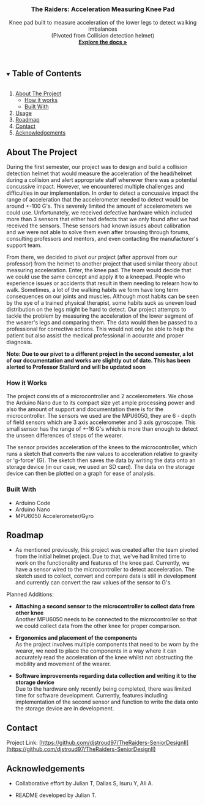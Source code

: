   <h3 align="center">The Raiders: Acceleration Measuring Knee Pad</h3>

  <p align="center">
    Knee pad built to measure acceleration of the lower legs to detect walking imbalances <br />
  (Pivoted from Collision detection helmet)
    <br />
    <a href="https://github.com/djstroud97/TheRaiders-SeniorDesignII"><strong>Explore the docs »</strong></a>
    <br />
    <br />
  </p>
</p>



<!-- TABLE OF CONTENTS -->
<details open="open">
  <summary><h2 style="display: inline-block">Table of Contents</h2></summary>
  <ol>
    <li>
      <a href="#about-the-project">About The Project</a>
      <ul>
        <li><a href="#How-it-works">How it works</a></li>
        <li><a href="#built-with">Built With</a></li>
      </ul>
    </li>
    <li><a href="#usage">Usage</a></li>
    <li><a href="#roadmap">Roadmap</a></li>
    <li><a href="#contact">Contact</a></li>
    <li><a href="#acknowledgements">Acknowledgements</a></li>
  </ol>
</details>



<!-- ABOUT THE PROJECT -->
## About The Project
During the first semester, our project was to design and build a collision detection helmet that would measure the acceleration of the head/helmet during a collision and alert appropriate staff whenever there was a potential concussive impact.
However, we encountered multiple challenges and difficulties in our implementation. In order to detect a concussive impact the range of acceleration that the accelerometer needed to detect would
be around +-100 G's. This severely limited the amount of accelerometers we could use. Unfortunately, we received defective hardware which included more than 3 sensors that either had defects
that we only found after we had received the sensors. These sensors had known issues about calibration and we were not able to solve them even after browsing through forums,
consulting professors and mentors, and even contacting the manufacturer's support team.

From there, we decided to pivot our project (after approval from our professor) from the helmet to another project that used similar theory about measuring acceleration. Enter, the knee pad.
The team would decide that we could use the same concept and apply it to a kneepad. People who experience issues or accidents that result in them needing to relearn how to walk. 
Sometimes, a lot of the walking habits we form have long term consequences on our joints and muscles. Although most habits can be seen by the eye of a trained physical therapist, some habits suck as uneven 
load distribution on the legs might be hard to detect. Our project attempts to tackle the problem by measuring the acceleration of the lower segment of the wearer's legs and comparing 
them. The data would then be passed to a professional for corrective actions. This would not only be able to help the patient but also assist the medical professional in accurate and proper diagnosis.

__Note: Due to our pivot to a different project in the second semester, a lot of our documentation and works are slightly out of date. This has been alerted to Professor Stallard and will be updated soon__


### How it Works

The project consists of a microcontroller and  2 accelerometers. We chose the Arduino Nano due to its compact size yet ample processing power and also the amount of support and documentation
there is for the microcontroller. The sensors we used are the MPU6050, they are 6 - depth of field sensors which are 3 axis accelerometer and 3 axis gyroscope. This small sensor has the range of +-16 G's which 
is more than enough to detect the unseen differences of steps of the wearer. 

The sensor provides acceleration of the knees to the microcontroller, which runs a sketch that converts the raw values to acceleration relative to gravity or 'g-force' (G). The sketch then saves the data
by writing the data onto an storage device (in our case, we used an SD card). The data on the storage device can then be plotted on a graph for ease of analysis.



### Built With

* []()Arduino Code
* []()Arduino Nano
* []()MPU6050 Accelerometer/Gyro


<!-- ROADMAP -->
## Roadmap
- As mentioned previously, this project was created after the team pivoted from the initial helmet project. Due to that, we've had limited time to work on the functionality and features 
of the knee pad. Currently, we have a sensor wired to the microcontroller to detect acceeleration. The sketch used to collect, convert and compare data is still in development and currently 
can convert the raw values of the sensor to G's.

Planned Additions:
- **Attaching a second sensor to the microcontroller to collect data from other knee**<br/> 
Another MPU6050 needs to be connected to the microcontroller so that we could collect data from the other knee for proper comparison.

- **Ergonomics and placement of the components**<br/>
As the project involves multiple components that need to be worn by the wearer, we need to place the components in a way where it can accurately read the acceleration of the knee whilst 
not obstructing the mobility and movement of the wearer.

- **Software improvements regarding data collection and writing it to the storage device**<br/>
Due to the hardware only recently being completed, there was limited time for software development. Currently, features including implementation of the second sensor and function to write the
data onto the storage device are in development.



<!-- CONTACT -->
## Contact

Project Link: [https://github.com/djstroud97/TheRaiders-SeniorDesignII](https://github.com/djstroud97/TheRaiders-SeniorDesignII)



<!-- ACKNOWLEDGEMENTS -->
## Acknowledgements
* []() Collaborative effort by Julian T, Dallas S, Isuru Y, Ali A.


* []() README developed by Julian T.





